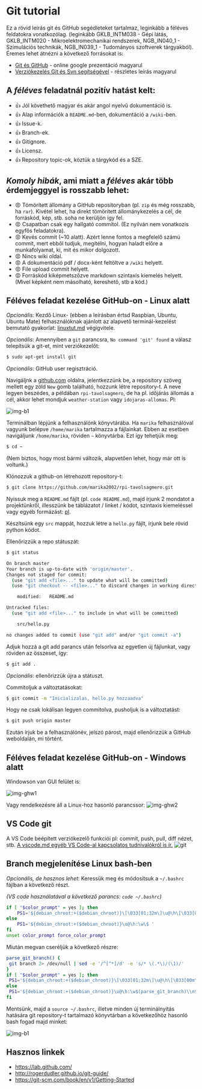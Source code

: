 # Git tutorial
Ez a rövid leírás git és GitHub segédleteket tartalmaz, leginkább a féléves feldatokra vonatkozólag. (leginkább GKLB_INTM038 - Gépi látás, GKLB_INTM020 - Mikroelektromechanikai rendszerek, NGB_IN040_1 - Szimulációs technikák, NGB_IN039_1 - Tudományos szoftverek tárgyakból). 
Éremes lehet átnézni a következő forrásokat is:
- [Git és GitHub](https://docs.google.com/presentation/d/e/2PACX-1vTOonWzKo2PeriFardAwNUnkui6aoQZ0PISZtTPSwuySbjWCSXxlYTdqGH9qqPii6WBGHk__wjbECvS/pub?start=false&loop=false&delayms=3000) - online google prezentáció magyarul
- [Verziókezelés Git és Svn segítségével](https://drive.google.com/file/d/1W-k79H_ccaByDzJhiGij5x25in8Fiyso/view?usp=sharing)  - részletes leírás magyarul

## A *féléves* feladatnál pozitív hatást kelt:
- :+1: Jól követhető magyar és akár angol nyelvű dokumentáció is.
- :+1: Alap információk a `README.md`-ben, dokumentáció a `/wiki`-ben.
- :+1: Issue-k.
- :+1: Branch-ek.
- :+1: Gitignore.
- :+1: Licensz.
- :+1: Repository topic-ok, köztük a tárgykód és a SZE.

## *Komoly hibák*, ami miatt a *féléves* akár több érdemjeggyel is rosszabb  lehet:
- :rage: Tömörített állomány a GitHub repositoryban (pl. `zip` és még rosszabb, ha `rar`). Kivétel lehet, ha direkt tömörített állománykezelés a cél, de forráskód, kép, stb. soha ne kerüljön így fel. 
- :rage: Csapatban csak egy hallgató commitol. (Ez nyilván nem vonatkozis egyfős feladatokra).
- :rage: Kevés commit (~10 alatt). Azért lenne fontos a megfelelő számú commit, mert ebből tudjuk, megítélni, hogyan haladt előre a munkafolyamat, ki, mit és mikor dolgozott.
- :rage: Nincs wiki oldal.
- :rage: A dokumentáció pdf / docx-ként feltöltve a `/wiki` helyett.
- :rage: File upload commit helyett.
- :rage: Forráskód kiképmetszőzve markdown szintaxis kiemelés helyett. (Mivel képként nem másolható, kereshető, stb a kód.)

## Féléves feladat kezelése GitHub-on - Linux alatt
*Opcionális*: Kezdő Linux- (ebben a leírásban értsd Raspbian, Ubuntu, Ubuntu Mate) felhasználóknak ajánlott az alapvető terminál-kezelést bemutató gyakorlat: [linuxtut.md](linuxtut.md) végigvitele.

*Opcionális*: Amennyiben a `git` parancsra, `No command 'git' found` a válasz telepítsük a git-et, mint verziókezelőt:

```bash
$ sudo apt-get install git
```

*Opcionális*: GitHub user regisztráció.

Navigáljnk a [github.com](https://github.com/) oldalra, jelentkezzünk be, a repository szöveg mellett egy zöld `New` gomb található, hozzunk létre repository-t. A neve legyen beszédes, a példában `rpi-tavolsagmero`, de ha pl. időjárás állomás a cél, akkor lehet mondjuk `weather-station` vagy `idojaras-allomas`. Pl:

![img-b1](img/repo01.png)

Terminálban lépjünk a felhasználónk könyvtárába. Ha `marika` felhasználóval vagyunk belépve `/home/marika` tartalmazza a fájlainkat. 
Ebben az esetben navigáljunk `/home/marika`, röviden `~` könyvtárba. Ezt így tehetjük meg:

```bash
$ cd ~
```

(Nem biztos, hogy most bármi változik, alapvetően lehet, hogy már ott is voltunk.)

Klónozzuk a github-on létrehozott repository-t:
```bash
$ git clone https://github.com/marika2002/rpi-tavolsagmero.git
```

Nyissuk meg a `README.md` fájlt (pl. `code README.md`), majd írjunk 2 mondatot a projektünkről, illesszünk be táblázatot / linket / kódot, szintaxis kiemeléssel vagy egyéb formázást: [pl](https://github.com/adam-p/markdown-here/wiki/Markdown-Cheatsheet).

Készítsünk egy `src` mappát, hozzuk létre a `hello.py` fájlt, írjunk bele rövid python kódot.

Ellenőrizzük a repo státuszát:

``` bash
$ git status

On branch master
Your branch is up-to-date with 'origin/master'.
Changes not staged for commit:
  (use "git add <file>..." to update what will be committed)
  (use "git checkout -- <file>..." to discard changes in working directory)

	modified:   README.md

Untracked files:
  (use "git add <file>..." to include in what will be committed)

    src/hello.py

no changes added to commit (use "git add" and/or "git commit -a")
```

Adjuk hozzá a git add parancs után felsorlva az egyetlen új fájlunkat, vagy röviden az összeset, így:

``` bash
$ git add .
```

*Opcionális*: ellenőrizzük újra a státuszt.

Commitoljuk a változtatásokat:
``` bash
$ git commit -m "Inicializalas, hello.py hozzaadva"
```

Hogy ne csak lokálisan legyen commitolva, pusholjuk is a változtatást:
``` bash
$ git push origin master
```

Ezután írjuk be a felhasználónév, jelszó párost, majd ellenőrizzük a GitHub weboldalán, mi történt.

## Féléves feladat kezelése GitHub-on - Windows alatt
Windowson van GUI felület is:

![img-ghw1](img/githubwin01.png)

Vagy rendelkezésre áll a Linux-hoz hasonló parancssor:
![img-ghw2](img/githubwin02.png)


## VS Code git
A VS Code beépített verziókezelő funkciói pl: commit, push, pull, diff nézet, stb. [A vscode.md egyéb VS Code-al kapcsolatos tudnivalókról is ír.](vscode.md)
![git](img/vsgit.png)

## Branch megjelenítése Linux bash-ben
*Opcionális, de hasznos lehet*: Keressük meg és módosítsuk a `~/.bashrc` fájlban a következő részt. 

*(VS code használatával a következő parancs: `code ~/.bashrc`)*

``` bash
if [ "$color_prompt" = yes ]; then
    PS1='${debian_chroot:+($debian_chroot)}\[\033[01;32m\]\u@\h\[\033[00m\]:\[\033[01;34m\]\w\[\033[00m\]\$ '
else
    PS1='${debian_chroot:+($debian_chroot)}\u@\h:\w\$ '
fi
unset color_prompt force_color_prompt
```

Miután megvan cseréljük a következő részre:

``` bash
parse_git_branch() {
 git branch 2> /dev/null | sed -e '/^[^*]/d' -e 's/* \(.*\)/(\1)/'
}
if [ "$color_prompt" = yes ]; then
 PS1='${debian_chroot:+($debian_chroot)}\[\033[01;32m\]\u@\h\[\033[00m\]:\[\033[01;34m\]\w\[\033[01;31m\]$(parse_git_branch)\[\033[00m\]\n\$ '
else
 PS1='${debian_chroot:+($debian_chroot)}\u@\h:\w$(parse_git_branch)\\n$ '
fi
``` 
Mentsünk, majd a `source ~/.bashrc`, illetve minden új terminálnyitás hatására git repository-t tartalmazó könyvtárban a következőhöz hasonló bash fogad majd minket:


![img-b1](img/bashrc01.png)


## Hasznos linkek
- https://lab.github.com/
- http://rogerdudler.github.io/git-guide/
- https://git-scm.com/book/en/v1/Getting-Started
